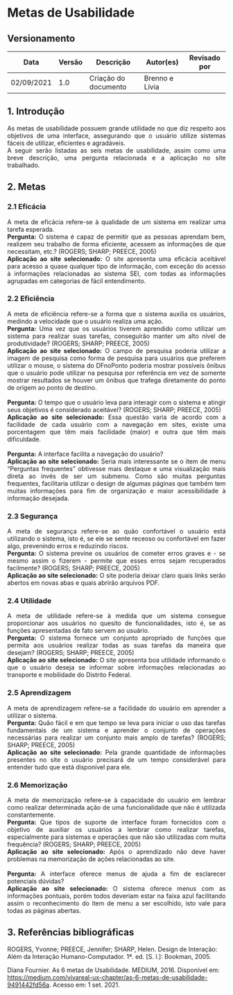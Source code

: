 # Metas de Usabilidade

## Versionamento

Data | Versão | Descrição | Autor(es) | Revisado por
---|---|---|---|---
02/09/2021 | 1.0 | Criação do documento | Brenno e Lívia |  

## 1. Introdução
<div style="text-align: justify">As metas de usabilidade possuem grande utilidade no que diz respeito aos objetivos de uma interface, assegurando que o usuário utilize sistemas fáceis de utilizar, eficientes e agradáveis.</div>
<div style="text-align: justify">A seguir serão listadas as seis metas de usabilidade, assim como uma breve descrição, uma pergunta relacionada e a aplicação no site trabalhado.</div>

## 2. Metas
### 2.1 Eficácia
<div style="text-align: justify">A meta de eficácia refere-se à qualidade de um sistema em realizar uma tarefa esperada.</div>
<div style="text-align: justify"><b>Pergunta:</b> O sistema é capaz de permitir que as pessoas aprendam bem, realizem seu trabalho de forma eficiente, acessem as informações de que necessitam, etc.? (ROGERS; SHARP; PREECE, 2005)</div>
<div style="text-align: justify"><b>Aplicação ao site selecionado:</b> O site apresenta uma eficácia aceitável para acesso a quase qualquer tipo de informação, com exceção do acesso à informações relacionadas ao sistema SEI, com todas as informações agrupadas em categorias de fácil entendimento.</div>

### 2.2 Eficiência
<div style="text-align: justify">A meta de eficiência refere-se a forma que o sistema auxilia os usuários, medindo a velocidade que o usuário realiza uma ação.</div>
<div style="text-align: justify"><b>Pergunta:</b> Uma vez que os usuários tiverem aprendido como utilizar um sistema para realizar suas tarefas, conseguirão manter um alto nível de produtividade? (ROGERS; SHARP; PREECE, 2005)</div>
<div style="text-align: justify"><b>Aplicação ao site selecionado:</b> O campo de pesquisa poderia utilizar a imagem de pesquisa como forma de pesquisa para usuários que preferem utilizar o mouse, o sistema do DFnoPonto poderia mostrar possíveis ônibus que o usuário pode utilizar na pesquisa por referência em vez de somente mostrar resultados se houver um ônibus que trafega diretamente do ponto de origem ao ponto de destino.</div>
<br>
<div style="text-align: justify"><b>Pergunta:</b> O tempo que o usuário leva para interagir com o sistema e atingir seus objetivos é considerado aceitável? (ROGERS; SHARP; PREECE, 2005)</div>
<div style="text-align: justify"><b>Aplicação ao site selecionado:</b> Essa questão varia de acordo com a facilidade de cada usuário com a navegação em sites, existe uma porcentagem que têm mais facilidade (maior) e outra que têm mais dificuldade.</div>
<br>
<div style="text-align: justify"><b>Pergunta:</b> A interface facilita a navegação do usuário?</div>
<div style="text-align: justify"><b>Aplicação ao site selecionado:</b> Seria mais interessante se o item de menu “Perguntas frequentes” obtivesse mais destaque e uma visualização mais direta ao invés de ser um submenu. Como são muitas perguntas frequentes, facilitaria utilizar o design de algumas páginas que também tem muitas informações para fim de organização e maior acessibilidade à informação desejada.</div>

### 2.3 Segurança
<div style="text-align: justify">A meta de segurança refere-se ao quão confortável o usuário está utilizando o sistema, isto é, se ele se sente receoso ou confortável em fazer algo, prevenindo erros e reduzindo riscos.</div>
<div style="text-align: justify"><b>Pergunta:</b> O sistema previne os usuários de cometer erros graves e - se mesmo assim o fizerem - permite que esses erros sejam recuperados facilmente? (ROGERS; SHARP; PREECE, 2005)</div>
<div style="text-align: justify"><b>Aplicação ao site selecionado:</b> O site poderia deixar claro quais links serão abertos em novas abas e quais abrirão arquivos PDF.</div>

### 2.4 Utilidade
<div style="text-align: justify">A meta de utilidade refere-se à medida que um sistema consegue proporcionar aos usuários no quesito de funcionalidades, isto é, se as funções apresentadas de fato servem ao usuário.</div>
<div style="text-align: justify"><b>Pergunta:</b> O sistema fornece um conjunto apropriado de funções que permita aos usuários realizar todas as suas tarefas da maneira que desejam? (ROGERS; SHARP; PREECE, 2005)</div>
<div style="text-align: justify"><b>Aplicação ao site selecionado:</b> O site apresenta boa utilidade informando o que o usuário deseja se informar sobre informações relacionadas ao transporte e mobilidade do Distrito Federal.</div>

### 2.5 Aprendizagem
<div style="text-align: justify">A meta de aprendizagem refere-se a facilidade do usuário em aprender a utilizar o sistema.</div>
<div style="text-align: justify"><b>Pergunta:</b> Quão fácil e em que tempo se leva para iniciar o uso das tarefas fundamentais de um sistema e aprender o conjunto de operações necessárias para realizar um conjunto mais amplo de tarefas? (ROGERS; SHARP; PREECE, 2005)</div>
<div style="text-align: justify"><b>Aplicação ao site selecionado:</b> Pela grande quantidade de informações presentes no site o usuário precisará de um tempo considerável para entender tudo que está disponível para ele.</div>

### 2.6 Memorização
<div style="text-align: justify">A meta de memorização refere-se à capacidade do usuário em lembrar como realizar determinada ação de uma funcionalidade que não é utilizada constantemente.</div>
<div style="text-align: justify"><b>Pergunta:</b> Que tipos de suporte de interface foram fornecidos com o objetivo de auxiliar os usuários a lembrar como realizar tarefas, especialmente para sistemas e operações que não são utilizadas com muita frequência? (ROGERS; SHARP; PREECE, 2005)</div>
<div style="text-align: justify"><b>Aplicação ao site selecionado:</b> Após o aprendizado não deve haver problemas na memorização de ações relacionadas ao site.</div>
<br>
<div style="text-align: justify"><b>Pergunta:</b> A interface oferece menus de ajuda a fim de esclarecer potenciais dúvidas? </div>
<div style="text-align: justify"><b>Aplicação ao site selecionado:</b>  O sistema oferece menus com as informações pontuais, porém todos deveriam estar na faixa azul facilitando assim o reconhecimento do item de menu a ser escolhido, isto vale para todas as páginas abertas.</div>

## 3. Referências bibliográficas
ROGERS, Yvonne; PREECE, Jennifer; SHARP, Helen. Design de Interação: Além da Interação Humano-Computador. 1ª. ed. [S. l.]: Bookman, 2005.

Diana Fournier. As 6 metas de Usabilidade. MEDIUM, 2016. Disponível em: https://medium.com/vivareal-ux-chapter/as-6-metas-de-usabilidade-9491442fd56a. Acesso em: 1 set. 2021.